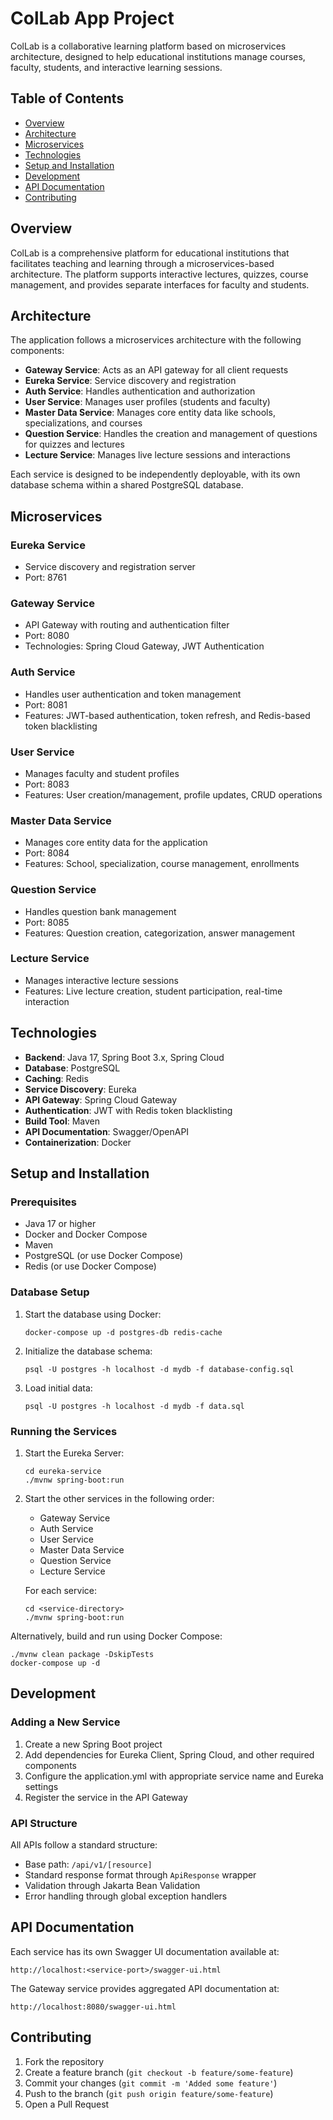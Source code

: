 # ColLab App Project

ColLab is a collaborative learning platform based on microservices architecture, designed to help educational institutions manage courses, faculty, students, and interactive learning sessions.

## Table of Contents
- [Overview](#overview)
- [Architecture](#architecture)
- [Microservices](#microservices)
- [Technologies](#technologies)
- [Setup and Installation](#setup-and-installation)
- [Development](#development)
- [API Documentation](#api-documentation)
- [Contributing](#contributing)

## Overview

ColLab is a comprehensive platform for educational institutions that facilitates teaching and learning through a microservices-based architecture. The platform supports interactive lectures, quizzes, course management, and provides separate interfaces for faculty and students.

## Architecture

The application follows a microservices architecture with the following components:

- **Gateway Service**: Acts as an API gateway for all client requests
- **Eureka Service**: Service discovery and registration
- **Auth Service**: Handles authentication and authorization
- **User Service**: Manages user profiles (students and faculty)
- **Master Data Service**: Manages core entity data like schools, specializations, and courses
- **Question Service**: Handles the creation and management of questions for quizzes and lectures
- **Lecture Service**: Manages live lecture sessions and interactions

Each service is designed to be independently deployable, with its own database schema within a shared PostgreSQL database.

## Microservices

### Eureka Service
- Service discovery and registration server
- Port: 8761

### Gateway Service
- API Gateway with routing and authentication filter
- Port: 8080
- Technologies: Spring Cloud Gateway, JWT Authentication

### Auth Service
- Handles user authentication and token management
- Port: 8081
- Features: JWT-based authentication, token refresh, and Redis-based token blacklisting

### User Service
- Manages faculty and student profiles
- Port: 8083
- Features: User creation/management, profile updates, CRUD operations

### Master Data Service
- Manages core entity data for the application
- Port: 8084
- Features: School, specialization, course management, enrollments

### Question Service
- Handles question bank management
- Port: 8085
- Features: Question creation, categorization, answer management

### Lecture Service
- Manages interactive lecture sessions
- Features: Live lecture creation, student participation, real-time interaction

## Technologies

- **Backend**: Java 17, Spring Boot 3.x, Spring Cloud
- **Database**: PostgreSQL
- **Caching**: Redis
- **Service Discovery**: Eureka
- **API Gateway**: Spring Cloud Gateway
- **Authentication**: JWT with Redis token blacklisting
- **Build Tool**: Maven
- **API Documentation**: Swagger/OpenAPI
- **Containerization**: Docker

## Setup and Installation

### Prerequisites
- Java 17 or higher
- Docker and Docker Compose
- Maven
- PostgreSQL (or use Docker Compose)
- Redis (or use Docker Compose)

### Database Setup
1. Start the database using Docker:
   ```
   docker-compose up -d postgres-db redis-cache
   ```

2. Initialize the database schema:
   ```
   psql -U postgres -h localhost -d mydb -f database-config.sql
   ```

3. Load initial data:
   ```
   psql -U postgres -h localhost -d mydb -f data.sql
   ```

### Running the Services
1. Start the Eureka Server:
   ```
   cd eureka-service
   ./mvnw spring-boot:run
   ```

2. Start the other services in the following order:
    - Gateway Service
    - Auth Service
    - User Service
    - Master Data Service
    - Question Service
    - Lecture Service

   For each service:
   ```
   cd <service-directory>
   ./mvnw spring-boot:run
   ```

Alternatively, build and run using Docker Compose:
```
./mvnw clean package -DskipTests
docker-compose up -d
```

## Development

### Adding a New Service
1. Create a new Spring Boot project
2. Add dependencies for Eureka Client, Spring Cloud, and other required components
3. Configure the application.yml with appropriate service name and Eureka settings
4. Register the service in the API Gateway

### API Structure
All APIs follow a standard structure:
- Base path: `/api/v1/[resource]`
- Standard response format through `ApiResponse` wrapper
- Validation through Jakarta Bean Validation
- Error handling through global exception handlers

## API Documentation

Each service has its own Swagger UI documentation available at:
```
http://localhost:<service-port>/swagger-ui.html
```

The Gateway service provides aggregated API documentation at:
```
http://localhost:8080/swagger-ui.html
```

## Contributing

1. Fork the repository
2. Create a feature branch (`git checkout -b feature/some-feature`)
3. Commit your changes (`git commit -m 'Added some feature'`)
4. Push to the branch (`git push origin feature/some-feature`)
5. Open a Pull Request